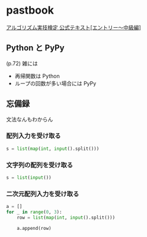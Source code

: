 # pastbook

[アルゴリズム実技検定 公式テキスト[エントリー〜中級編]](https://book.mynavi.jp/ec/products/detail/id=120229)

## Python と PyPy

(p.72) 雑には

- 再帰関数は Python
- ループの回数が多い場合には PyPy

## 忘備録

文法なんもわからん

### 配列入力を受け取る

```python
s = list(map(int, input().split()))
```

### 文字列の配列を受け取る

```python
s = list(input())
```

### 二次元配列入力を受け取る

```python
a = []
for _ in range(0, 3):
    row = list(map(int, input().split()))

    a.append(row)
```
